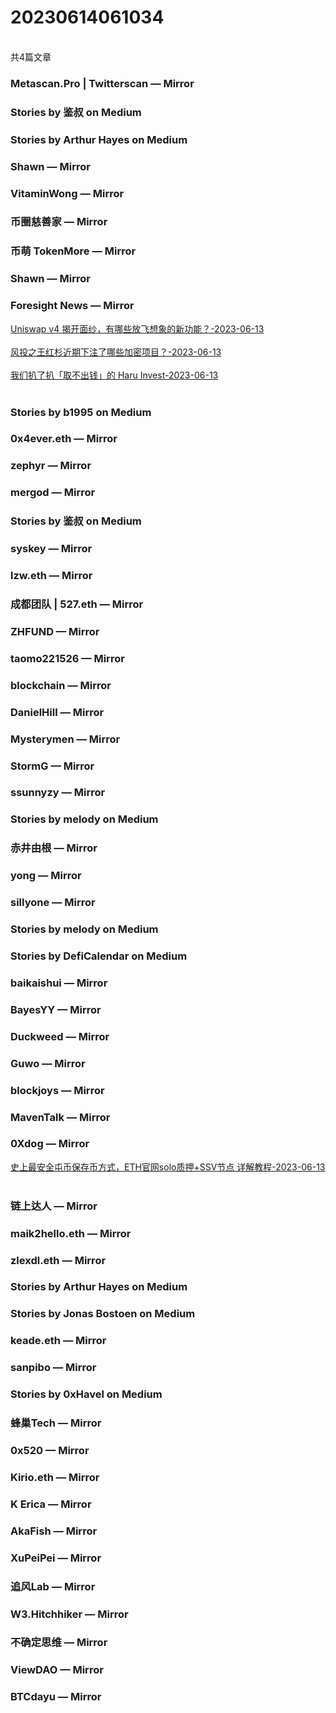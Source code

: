 <h1>20230614061034</h1><br/>共4篇文章


###  Metascan.Pro | Twitterscan — Mirror











###  Stories by 鉴叔 on Medium









###  Stories by Arthur Hayes on Medium







###  Shawn — Mirror







###  VitaminWong — Mirror









###  币圈慈善家 — Mirror







###  币萌 TokenMore — Mirror







###  Shawn — Mirror











###  Foresight News — Mirror

<a target=_blank rel=nofollow href="https://mirror.xyz/foresightnews.eth/6fRk5NHNoxBRHSSrkr4gwtipieCG7pseuQ6rzqhK7BI" >Uniswap v4 揭开面纱，有哪些放飞想象的新功能？-2023-06-13</a><br/><br/><a target=_blank rel=nofollow href="https://mirror.xyz/foresightnews.eth/LhcpYo7o56Ey8N3xqNcRRMCF98TR7DHp-vpmhRju4Ls" >风投之王红杉近期下注了哪些加密项目？-2023-06-13</a><br/><br/><a target=_blank rel=nofollow href="https://mirror.xyz/foresightnews.eth/hKJUtinYzrZgf7NIToc8pvkUL2E4djdooUHiSubmQMA" >我们扒了扒「取不出钱」的 Haru Invest-2023-06-13</a><br/><br/>







###  Stories by b1995 on Medium











###  0x4ever.eth — Mirror











###  zephyr — Mirror











###  mergod — Mirror















###  Stories by 鉴叔 on Medium















###  syskey — Mirror







###  lzw.eth — Mirror

















###  成都团队 | 527.eth — Mirror







###  ZHFUND — Mirror



















###  taomo221526 — Mirror













###  blockchain — Mirror







###  DanielHill — Mirror

















###  Mysterymen — Mirror













###  StormG — Mirror







###  ssunnyzy — Mirror













###  Stories by melody on Medium











###  赤井由根 — Mirror









###  yong — Mirror







###  sillyone — Mirror











###  Stories by melody on Medium







###  Stories by DefiCalendar on Medium

















###  baikaishui — Mirror







###  BayesYY — Mirror























###  Duckweed — Mirror







###  Guwo — Mirror



















###  blockjoys — Mirror













###  MavenTalk — Mirror













###  0Xdog — Mirror

<a target=_blank rel=nofollow href="https://mirror.xyz/0x26DA4f747dD974f873Be9422918FAf1c3C0049D6/OY-mMHadkGKogrUg4_sDno-7vUOQBA3zS8MDEYqv4XI" >史上最安全屯币保存币方式，ETH官网solo质押+SSV节点  详解教程-2023-06-13</a><br/><br/>













###  链上达人 — Mirror









###  maik2hello.eth — Mirror











###  zlexdl.eth — Mirror







###  Stories by Arthur Hayes on Medium









###  Stories by Jonas Bostoen on Medium







###  keade.eth — Mirror







###  sanpibo — Mirror







###  Stories by 0xHavel on Medium









###  蜂巢Tech — Mirror













###  0x520 — Mirror







###  Kirio.eth — Mirror







###  K Erica — Mirror

















###  AkaFish — Mirror















###  XuPeiPei — Mirror













###  追风Lab — Mirror











###  W3.Hitchhiker — Mirror











###  不确定思维 — Mirror









###  ViewDAO — Mirror







###  BTCdayu — Mirror





